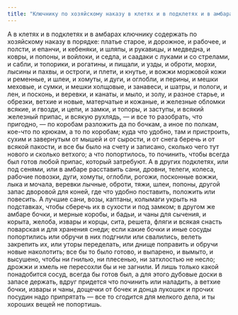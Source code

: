 ```yaml
---
title: "Ключнику по хозяйскому наказу в клетях и в подклетях и в амбарах содержать все в порядке"
---
```


А в клетях и в подклетях и в амбарах ключнику содержать по хозяйскому наказу в порядке: платье старое, и дорожное, и рабочее, и полсти, и епанчи, и кебеняки, и шляпы, и рукавицы, и медведна, и ковры, и попоны, и войлоки, и седла, и саадаки с луками и со стрелами, и сабли, и топорики, и рогатины, и пищали, и узды, и оброти, морхи, лысины и пахвы, и остроги, и плети, и кнутье, и вожжи моржовой кожи и ременные, и шлеи, и хомуты, и дуги, и оглобли, и перины, и мешки меховые, и сумки, и мешки холщовые, и занавеси, и шатры, и пологи, и лен, и посконь, и веревки, и канаты, и мыло, и золу, и разное старье, и обрезки, ветхие и новые, матерчатые и кожаные, и железные обломки всякие, и гвозди, и цепи, и замки, и топоры, и заступы, и всякий железный припас, и всякую рухлядь, — и все то разобрать, что пригодно, — по коробам разложить да по бочкам, а иное по полкам, кое-что по крюкам, а то по коробам; куда что удобно, там и пристроить, сухим и завернутым от мышей и от сырости, и от снега беречь и от всякой пакости, и все бы было на счету и записано, сколько чего тут нового и сколько ветхого; а что попортилось, то починить, чтобы всегда был готов любой припас, который затребуют. А в других подклетях, или под сенями, или в амбаре расставить сани, дровни, телеги, колеса, рабочие повозки, дуги, хомуты, оглобли, рогожи, посконные вожжи, лыка и мочала, веревки лычные, оброти, тяжи, шлеи, попоны, другой запас дворовой для коней, где что удобно поставить, положить или повесить. А лучшие сани, возы, каптаны, колымаги укрыть на подставках, чтобы сберечь их в сухости и под замком; в другом же амбаре бочки, и мерные коробы, и бадьи, и чаны для сычения, и корыта, желоба, извары и корцы, сита, решета, фляги и всякая снасть поварская и для хранения снеди; если какие бочки и иные сосуды попортились или обручи в них подгнили или свалились, велеть закрепить их, или уторы переделать, или днище поправить и обручи новые наколотить; все бы то было готово, и выпарено, и вымыто, и высушено, чтобы ни гнилью, ни плесенью, ни затхлостью не несло; дрожжи и хмель не пересохли бы и не загнили. И лишь только какой понадобится сосуд, всегда бы готов был, а для этого дубовые доски в запасе держать, вдруг придется что починить или наладить, а ветхие бочки, извары и чаны, дощечки от бочек и донца лукошек и прочих посудин надо припрятать — все то сгодится для мелкого дела, и ты хороших вещей не попортишь.